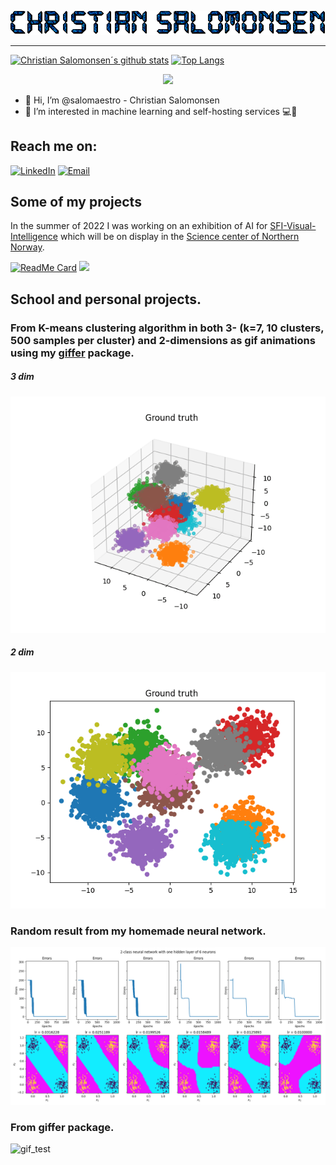 ![Salo](https://github.com/salomaestro/salomaestro/blob/cc4d8fe4f9c750edbda67306dfdc3236d1db0525/text.gif)

---

[![Christian Salomonsen´s github stats](https://github-readme-stats.vercel.app/api?username=salomaestro&show_icons=true&theme=algolia)](https://github.com/salomaestro)
[![Top Langs](https://github-readme-stats.vercel.app/api/top-langs/?username=salomaestro&theme=algolia)](https://github.com/salomaestro)

<div id="gif" align="center">
  <img src="https://github.com/salomaestro/gifconverter/blob/77e088d7a0867f4662e0066a15607d8fd284cf5a/gifconverter/src/tests/giftest.gif" width="350">
</div>

- 👋 Hi, I’m @salomaestro - Christian Salomonsen
- 👀 I’m interested in machine learning and self-hosting services 💻🧠


## Reach me on:

[![LinkedIn](https://img.shields.io/badge/linkedin-%230077B5.svg?style=for-the-badge&logo=linkedin&logoColor=white)](https://www.linkedin.com/in/christian-salomonsen-932923207?lipi=urn%3Ali%3Apage%3Ad_flagship3_profile_view_base_contact_details%3BnIhrVYiaS2ecyY1KrER6oQ%3D%3D)
[![Email](https://img.shields.io/badge/Email-csa047%40uit.no-234518f?color=%234518f5&logo=gmail&logoColor=%23403d3d&style=for-the-badge)](mailto:csa047@uit.no)

## Some of my projects

In the summer of 2022 I was working on an exhibition of AI for [SFI-Visual-Intelligence](https://github.com/SFI-Visual-Intelligence) which will be on display in the [Science center of Northern Norway](https://nordnorsk.vitensenter.no).

[![ReadMe Card](https://github-readme-stats.vercel.app/api/pin/?username=SFI-Visual-Intelligence&repo=AI-exhibition&theme=algolia&show_icons=true&show_owner=true)](https://github.com/SFI-Visual-Intelligence/AI-exhibition)
<img src="https://avatars.githubusercontent.com/u/97457933?s=200&v=4" width="140">


## School and personal projects.

### From K-means clustering algorithm in both 3- (k=7, 10 clusters, 500 samples per cluster) and 2-dimensions as gif animations using my [giffer](https://github.com/salomaestro/giffer) package.

##### *3 dim*

![Kmeans_3d](https://github.com/Pattern2021/clustering_test/blob/39698bd7ba9a74ad2f321cdb0216860d72d94522/gifs/kmeans_test_3d_best.gif)

##### *2 dim*
![Kmeans_2d](https://github.com/Pattern2021/clustering_test/blob/39698bd7ba9a74ad2f321cdb0216860d72d94522/gifs/10clusters_better.gif)

### Random result from my homemade neural network.

![NN](https://github.com/Pattern2021/Exercises/blob/9ebc65f7747b3dcf085bc2dd4fc5ada9049b3e08/week38/img/2_class_1_hidden_6_neurons.png)

### From giffer package.

![gif_test](https://github.com/salomaestro/gifconverter/blob/77e088d7a0867f4662e0066a15607d8fd284cf5a/gifconverter/src/tests/giftest.gif)
